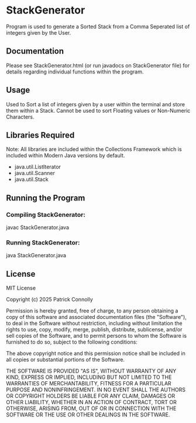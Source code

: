 # StackGenerator
Program is used to generate a Sorted Stack from a Comma Seperated list of integers given by the User.

## Documentation
Please see StackGenerator.html (or run javadocs on StackGenerator file) for details 
regarding individual functions within the program.

## Usage
Used to Sort a list of integers given by a user within the terminal and store them within a Stack. 
Cannot be used to sort Floating values or Non-Numeric Characters.

## Libraries Required
Note: All libraries are included within the Collections Framework which is included within Modern Java versions by default.
- java.util.ListIterator
- java.util.Scanner
- java.util.Stack


## Running the Program

### Compiling StackGenerator:
javac StackGenerator.java

### Running StackGenerator:
java StackGenerator.java

## License
MIT License

Copyright (c) 2025 Patrick Connolly

Permission is hereby granted, free of charge, to any person obtaining a copy
of this software and associated documentation files (the "Software"), to deal
in the Software without restriction, including without limitation the rights
to use, copy, modify, merge, publish, distribute, sublicense, and/or sell
copies of the Software, and to permit persons to whom the Software is
furnished to do so, subject to the following conditions:

The above copyright notice and this permission notice shall be included in all
copies or substantial portions of the Software.

THE SOFTWARE IS PROVIDED "AS IS", WITHOUT WARRANTY OF ANY KIND, EXPRESS OR
IMPLIED, INCLUDING BUT NOT LIMITED TO THE WARRANTIES OF MERCHANTABILITY,
FITNESS FOR A PARTICULAR PURPOSE AND NONINFRINGEMENT. IN NO EVENT SHALL THE
AUTHORS OR COPYRIGHT HOLDERS BE LIABLE FOR ANY CLAIM, DAMAGES OR OTHER
LIABILITY, WHETHER IN AN ACTION OF CONTRACT, TORT OR OTHERWISE, ARISING FROM,
OUT OF OR IN CONNECTION WITH THE SOFTWARE OR THE USE OR OTHER DEALINGS IN THE
SOFTWARE.
